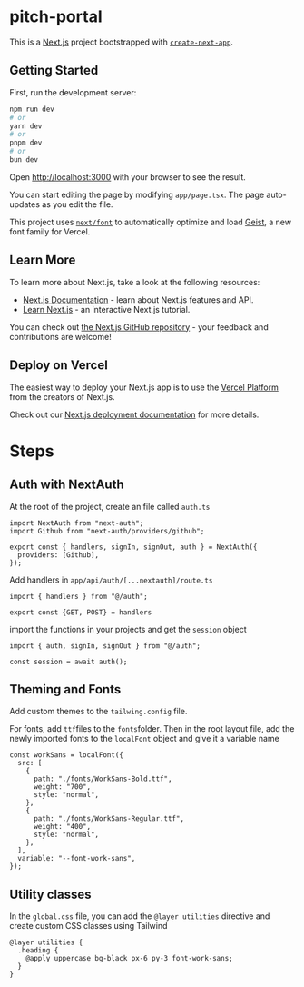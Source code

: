 # pitch-portal

This is a [Next.js](https://nextjs.org) project bootstrapped with [`create-next-app`](https://nextjs.org/docs/app/api-reference/cli/create-next-app).

## Getting Started

First, run the development server:

```bash
npm run dev
# or
yarn dev
# or
pnpm dev
# or
bun dev
```

Open [http://localhost:3000](http://localhost:3000) with your browser to see the result.

You can start editing the page by modifying `app/page.tsx`. The page auto-updates as you edit the file.

This project uses [`next/font`](https://nextjs.org/docs/app/building-your-application/optimizing/fonts) to automatically optimize and load [Geist](https://vercel.com/font), a new font family for Vercel.

## Learn More

To learn more about Next.js, take a look at the following resources:

- [Next.js Documentation](https://nextjs.org/docs) - learn about Next.js features and API.
- [Learn Next.js](https://nextjs.org/learn) - an interactive Next.js tutorial.

You can check out [the Next.js GitHub repository](https://github.com/vercel/next.js) - your feedback and contributions are welcome!

## Deploy on Vercel

The easiest way to deploy your Next.js app is to use the [Vercel Platform](https://vercel.com/new?utm_medium=default-template&filter=next.js&utm_source=create-next-app&utm_campaign=create-next-app-readme) from the creators of Next.js.

Check out our [Next.js deployment documentation](https://nextjs.org/docs/app/building-your-application/deploying) for more details.

# Steps

## Auth with NextAuth

At the root of the project, create an file called ```auth.ts```
```
import NextAuth from "next-auth";
import Github from "next-auth/providers/github";

export const { handlers, signIn, signOut, auth } = NextAuth({
  providers: [Github],
});
```

Add handlers in ```app/api/auth/[...nextauth]/route.ts```

```
import { handlers } from "@/auth";

export const {GET, POST} = handlers
```

import the functions in your projects and get the ```session``` object

```
import { auth, signIn, signOut } from "@/auth";

const session = await auth();
```

## Theming and Fonts

Add custom themes to the ```tailwing.config``` file.

For fonts, add ```ttf```files to the ```fonts```folder. Then in the root layout file, add the newly imported fonts to the ```localFont``` object and give it a variable name

```
const workSans = localFont({
  src: [
    {
      path: "./fonts/WorkSans-Bold.ttf",
      weight: "700",
      style: "normal",
    },
    {
      path: "./fonts/WorkSans-Regular.ttf",
      weight: "400",
      style: "normal",
    },
  ],
  variable: "--font-work-sans",
});

```

## Utility classes

In the ```global.css``` file, you can add the ```@layer utilities``` directive and create custom CSS classes using Tailwind

```
@layer utilities {
  .heading {
    @apply uppercase bg-black px-6 py-3 font-work-sans;
  }
}
```
